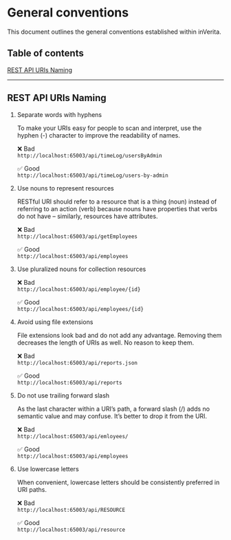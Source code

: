 # General conventions

This document outlines the general conventions established within inVerita.

## Table of contents

[REST API URIs Naming](#rest-api-uris-naming)

---

## REST API URIs Naming

1. Separate words with hyphens  

    To make your URIs easy for people to scan and interpret, use the hyphen (-) character to improve the readability of names.

    :x: Bad  
    `http://localhost:65003/api/timeLog/usersByAdmin`

    :white_check_mark: Good  
    `http://localhost:65003/api/timeLog/users-by-admin`

2. Use nouns to represent resources  

    RESTful URI should refer to a resource that is a thing (noun) instead of referring to an action (verb) because nouns have properties that verbs do not have – similarly, resources have attributes.

    :x: Bad  
    `http://localhost:65003/api/getEmployees`

    :white_check_mark: Good  
    `http://localhost:65003/api/employees`

3. Use pluralized nouns for collection resources

    :x: Bad  
    `http://localhost:65003/api/employee/{id}`

    :white_check_mark: Good  
    `http://localhost:65003/api/employees/{id}`

4. Avoid using file extensions  

    File extensions look bad and do not add any advantage. Removing them decreases the length of URIs as well. No reason to keep them.

    :x: Bad  
    `http://localhost:65003/api/reports.json`

    :white_check_mark: Good  
    `http://localhost:65003/api/reports`

5. Do not use trailing forward slash  

    As the last character within a URI’s path, a forward slash (/) adds no semantic value and may confuse. It’s better to drop it from the URI.

    :x: Bad  
    `http://localhost:65003/api/emloyees/`

    :white_check_mark: Good  
    `http://localhost:65003/api/employees`

6. Use lowercase letters  

    When convenient, lowercase letters should be consistently preferred in URI paths.

    :x: Bad  
    `http://localhost:65003/api/RESOURCE`

    :white_check_mark: Good  
    `http://localhost:65003/api/resource`